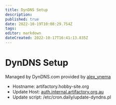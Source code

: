 ```yaml
---
title: DynDNS Setup
description: 
published: true
date: 2022-10-19T10:08:29.754Z
tags: 
editor: markdown
dateCreated: 2022-10-17T16:41:13.835Z
---
```


# DynDNS Setup

Managed by DynDNS.com provided by [alex_ynema](/user/alex_ynema)

-   Hostname: artifactory.hobby-site.org
-   Update Host: [auth.internal.artifactory.org.au](/subcommittee/it_infrastructure/servers_auth)
-   Update script: /etc/cron.daily/update-dyndns.pl
